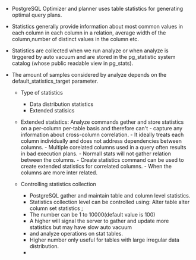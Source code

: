 - PostgreSQL Optimizer and planner uses table statistics for generating optimal query plans.
- Statistics generally provide information about most common values in each column in each column in a relation,
  average width of the column,number of distinct values in the column etc.
- Statistics are collected when we run analyze or when analyze is tirggered by auto vacuum and are stored in the pg_statistic
  system catalog (whose public readable view in pg_stats).
- The amount of samples considered by analyze depends on the default_statistics_target parameter.


  - Type of statistics
     - Data distribution statistics
     - Extended statisics

  - Extended statistics: Analyze commands gether and store statistics on a per-column per-table basis and therefore can't
          - capture any information about cross-column correlation.
          - It ideally treats each column individually and does not address dependencies between columns.
          - Multiple corelated columns used in a query often results in bad execution plans.
          - Normall stats will not gather relation between the columns.
          - Create statistics command can be used to create extended statistics for correlated columns.
          - When the columns are more inter related.
 
  - Controlling statistics collection
     - PostgreSQL gather and maintain table and column level statistics.
     - Statistics collection level can be controlled using:
       Alter table <table> alter column <column> set statistics <number>;
     - The number can be 1 to 10000(default value is 100)
     - A higher <number> will signal the server to gather and update more statistics but may have slow auto vacuum
     - and analyze operations on stat tables.
     - Higher number only useful for tables with large irregular data distribution.
  
  - 

